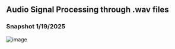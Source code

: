 ## Audio Signal Processing through .wav files

### Snapshot 1/19/2025
![image](https://github.com/user-attachments/assets/ff73288d-61f9-45f7-992c-cf2657204f15)
